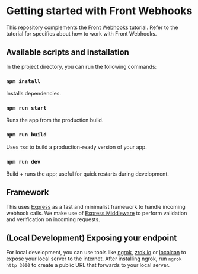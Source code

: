 # Getting started with Front Webhooks

This repository complements the [Front Webhooks](https://dev.frontapp.com/docs/webhooks-1) tutorial. Refer to the tutorial for specifics about how to work with Front Webhooks.

## Available scripts and installation

In the project directory, you can run the following commands:

### `npm install`

Installs dependencies.

### `npm run start`

Runs the app from the production build.

### `npm run build`

Uses `tsc` to build a production-ready version of your app.

### `npm run dev`

Build + runs the app; useful for quick restarts during development.

## Framework

This uses [Express](https://expressjs.com/) as a fast and minimalist framework to handle incoming webhook calls. We make use of [Express Middleware](https://expressjs.com/en/guide/using-middleware.html) to perform validation and verification on incoming requests.

## (Local Development) Exposing your endpoint

For local development, you can use tools like [ngrok](https://ngrok.com/), [zrok.io](https://zrok.io/) or [localcan](https://localcan.com/) to expose your local server to the internet. After installing ngrok, run `ngrok http 3000` to create a public URL that forwards to your local server.
